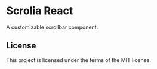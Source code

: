 # Scrolia React

A customizable scrollbar component.

## License

This project is licensed under the terms of the MIT license.
